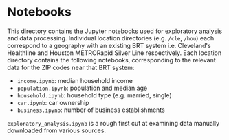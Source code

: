 # Notebooks

This directory contains the Jupyter notebooks used for exploratory analysis and data processing. Individual location directories (e.g. `/cle`, `/hou`) each correspond to a geography with an existing BRT system i.e. Cleveland's Healthline and Houston METRORapid Silver Line respectively. Each location directory contains the following notebooks, corresponding to the relevant data for the ZIP codes near that BRT system:
- `income.ipynb`: median household income
- `population.ipynb`: population and median age
- `household.ipynb`: household type (e.g. married, single)
- `car.ipynb`: car ownership
- `business.ipynb`: number of business establishments

`exploratory_analysis.ipynb` is a rough first cut at examining data manually downloaded from various sources.